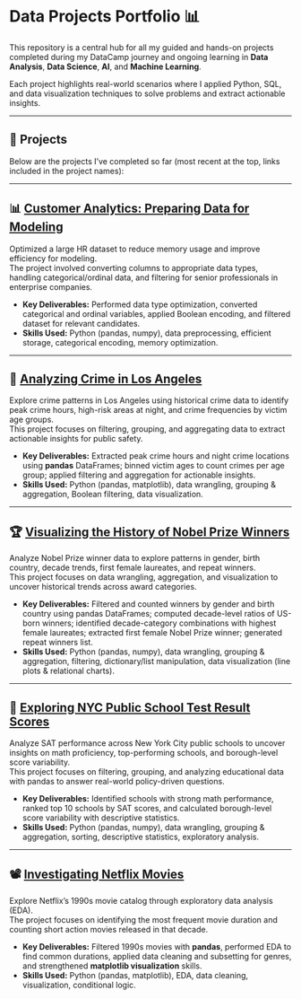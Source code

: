 # Data Projects Portfolio 📊

This repository is a central hub for all my guided and hands-on projects completed during my DataCamp journey and ongoing learning in **Data Analysis**, **Data Science**, **AI**, and **Machine Learning**.  

Each project highlights real-world scenarios where I applied Python, SQL, and data visualization techniques to solve problems and extract actionable insights.  

---

## 📂 Projects
Below are the projects I’ve completed so far (most recent at the top, links included in the project names):

---

## 📊 [Customer Analytics: Preparing Data for Modeling](https://github.com/Eyad-27/customer-analytics-preparing-data)

Optimized a large HR dataset to reduce memory usage and improve efficiency for modeling.  
The project involved converting columns to appropriate data types, handling categorical/ordinal data, and filtering for senior professionals in enterprise companies.  

- **Key Deliverables:** Performed data type optimization, converted categorical and ordinal variables, applied Boolean encoding, and filtered dataset for relevant candidates.  
- **Skills Used:** Python (pandas, numpy), data preprocessing, efficient storage, categorical encoding, memory optimization.  

---

## 🚨 [Analyzing Crime in Los Angeles](https://github.com/Eyad-27/analyzing-crime-in-los-angeles)

Explore crime patterns in Los Angeles using historical crime data to identify peak crime hours, high-risk areas at night, and crime frequencies by victim age groups.  
This project focuses on filtering, grouping, and aggregating data to extract actionable insights for public safety.

- **Key Deliverables:** Extracted peak crime hours and night crime locations using **pandas** DataFrames; binned victim ages to count crimes per age group; applied filtering and aggregation for actionable insights.  
- **Skills Used:** Python (pandas, matplotlib), data wrangling, grouping & aggregation, Boolean filtering, data visualization.  

---

## 🏆 [Visualizing the History of Nobel Prize Winners](https://github.com/Eyad-27/visualizing-nobel-prize-winners)

Analyze Nobel Prize winner data to explore patterns in gender, birth country, decade trends, first female laureates, and repeat winners.  
This project focuses on data wrangling, aggregation, and visualization to uncover historical trends across award categories.

- **Key Deliverables:** Filtered and counted winners by gender and birth country using pandas DataFrames; computed decade-level ratios of US-born winners; identified decade-category combinations with highest female laureates; extracted first female Nobel Prize winner; generated repeat winners list.  
- **Skills Used:** Python (pandas, numpy), data wrangling, grouping & aggregation, filtering, dictionary/list manipulation, data visualization (line plots & relational charts).  

---

## 🏫 [Exploring NYC Public School Test Result Scores](https://github.com/Eyad-27/exploring-NYC-school-results)

Analyze SAT performance across New York City public schools to uncover insights on math proficiency, top-performing schools, and borough-level score variability.  
This project focuses on filtering, grouping, and analyzing educational data with pandas to answer real-world policy-driven questions.  

- **Key Deliverables:** Identified schools with strong math performance, ranked top 10 schools by SAT scores, and calculated borough-level score variability with descriptive statistics.  
- **Skills Used:** Python (pandas, numpy), data wrangling, grouping & aggregation, sorting, descriptive statistics, exploratory analysis.  

---

## 📽️ [Investigating Netflix Movies](https://github.com/Eyad-27/investigating-Netflix-movies)

Explore Netflix’s 1990s movie catalog through exploratory data analysis (EDA).  
The project focuses on identifying the most frequent movie duration and counting short action movies released in that decade.  

- **Key Deliverables:** Filtered 1990s movies with **pandas**, performed EDA to find common durations, applied data cleaning and subsetting for genres, and strengthened **matplotlib visualization** skills.  
- **Skills Used:** Python (pandas, matplotlib), EDA, data cleaning, visualization, conditional logic.  
